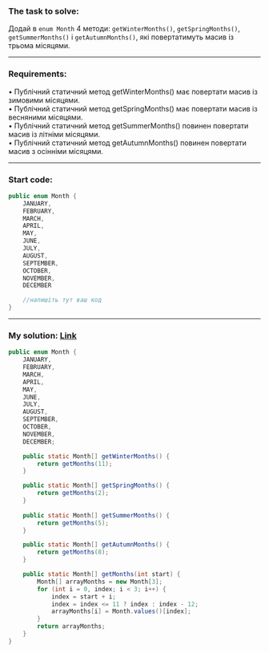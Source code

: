 ### **The task to solve:**  

Додай в `enum Month` 4 методи: `getWinterMonths()`, `getSpringMonths()`, `getSummerMonths()` і `getAutumnMonths()`, які повертатимуть масив із трьома місяцями.

---

### **Requirements:**  

• Публічний статичний метод getWinterMonths() має повертати масив із зимовими місяцями.  
• Публічний статичний метод getSpringMonths() має повертати масив із весняними місяцями.  
• Публічний статичний метод getSummerMonths() повинен повертати масив із літніми місяцями.  
• Публічний статичний метод getAutumnMonths() повинен повертати масив з осінніми місяцями.

---

### **Start code:**  

```java
public enum Month {
    JANUARY,
    FEBRUARY,
    MARCH,
    APRIL,
    MAY,
    JUNE,
    JULY,
    AUGUST,
    SEPTEMBER,
    OCTOBER,  
    NOVEMBER,
    DECEMBER

    //напишіть тут ваш код
}
```

---

### **My solution: [Link](./src/Month.java)**  

```java
public enum Month {
    JANUARY,
    FEBRUARY,
    MARCH,
    APRIL,
    MAY,
    JUNE,
    JULY,
    AUGUST,
    SEPTEMBER,
    OCTOBER,  
    NOVEMBER,
    DECEMBER;

    public static Month[] getWinterMonths() {
        return getMonths(11);
    }

    public static Month[] getSpringMonths() {
        return getMonths(2);
    }
    
    public static Month[] getSummerMonths() {
        return getMonths(5);
    }

    public static Month[] getAutumnMonths() {
        return getMonths(8);
    }

    public static Month[] getMonths(int start) {
        Month[] arrayMonths = new Month[3];
        for (int i = 0, index; i < 3; i++) {
            index = start + i;
            index = index <= 11 ? index : index - 12;
            arrayMonths[i] = Month.values()[index];
        }
        return arrayMonths;
    }
}
```
